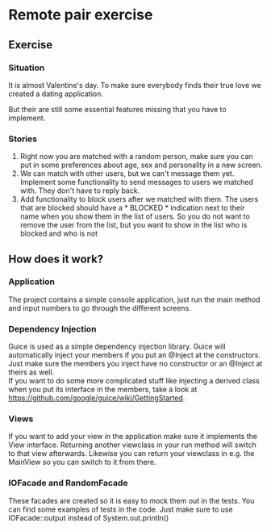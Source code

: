 # Remote pair exercise
## Exercise
### Situation
It is almost Valentine's day. 
To make sure everybody finds their true love we created a dating application.

But their are still some essential features missing that you have to implement.

### Stories
1. Right now you are matched with a random person, make sure you can put in some preferences about age, sex and personality in a new screen.
2. We can match with other users, but we can't message them yet. Implement some functionality to send messages to users we matched with. They don't have to reply back.
3. Add functionality to block users after we matched with them.
The users that are blocked should have a * BLOCKED * indication next to their name when you show them in the list of users. So you do not want to remove the user from the list, but you want to show in the list who is blocked and who is not


## How does it work?
### Application
The project contains a simple console application, just run the main method and input numbers to go through the different screens.

### Dependency Injection
Guice is used as a simple dependency injection library. Guice will automatically inject your members if you put an @Inject at the constructors.  
Just make sure the members you inject have no constructor or an @Inject at theirs as well.  
If you want to do some more complicated stuff like injecting a derived class when you put its interface in the members, take a look at https://github.com/google/guice/wiki/GettingStarted.

### Views
If you want to add your view in the application make sure it implements the View interface.
Returning another viewclass in your run method will switch to that view afterwards. Likewise you can return your viewclass in e.g. the MainView so you can switch to it from there.

### IOFacade and RandomFacade
These facades are created so it is easy to mock them out in the tests. You can find some examples of tests in the code.
Just make sure to use IOFacade::output instead of System.out.println()
